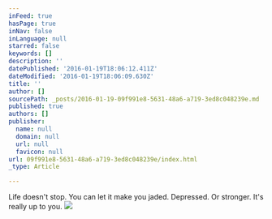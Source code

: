 ```yaml
---
inFeed: true
hasPage: true
inNav: false
inLanguage: null
starred: false
keywords: []
description: ''
datePublished: '2016-01-19T18:06:12.411Z'
dateModified: '2016-01-19T18:06:09.630Z'
title: ''
author: []
sourcePath: _posts/2016-01-19-09f991e8-5631-48a6-a719-3ed8c048239e.md
published: true
authors: []
publisher:
  name: null
  domain: null
  url: null
  favicon: null
url: 09f991e8-5631-48a6-a719-3ed8c048239e/index.html
_type: Article

---
```

Life doesn't stop. You can let it make you jaded. Depressed. Or stronger. It's really up to you.
![](https://the-grid-user-content.s3-us-west-2.amazonaws.com/beaa3e60-581d-4836-87ca-691694d43a39.JPG)